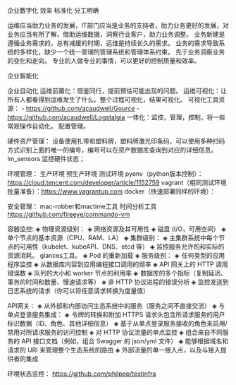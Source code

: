 企业数字化
    效率
    标准化
    分工明确
    
运维应当助力业务的发展，IT部门应当是业务的支持者，助力业务更好的发展，对业务应当有所了解，借助运维数据，洞察行业客户，助力业务调整。
业务新建是遵循业务需求的，总有减缓的时期，运维是持续长久的需求。
业务的需求导致系统的多样化，缺少一个统一管理的管理系统和管理体系约束。
先于业务洞察业务的变化和走向。
专业的人做专业的事情，可以更好的控制质量和效率。

企业智能化

企业自动化
运维前置化：借鉴同行，提前预估可能出现的问题。
运维可视化：让所有人都看得到运维发生了什么。整个过程可视化，结果可视化。
    可视化工具资源：
    - https://github.com/acaudwell/Gource
    - https://github.com/acaudwell/Logstalgia
一体化：监控，管理，控制，将一些常规操作自动化。
配置管理。

硬件资产管理：
    设备使用扎带和塑料牌，塑料牌激光印条码，可以使用多种扫码方式识别上面的唯一的编号，编号可以在资产数据库查询到对应的详细信息。
    lm_sensors 监控硬件状态；
    
环境管理：
    生产环境
    预生产环境
    测试环境
        pyenv（python版本控制）：https://cloud.tencent.com/developer/article/1152759
        vagrant（相同测试环境批量准备）：https://www.vagrantup.com
        docker（快速部署同样的环境）：
        
安全管理：
mac-robber和mactime工具  时间分析工具
https://github.com/fireeye/commando-vm


容器监控:
◈ 物理资源级别： 
    ◈ 网络资源及其可用性
    ◈ 磁盘 (I/O，可用空间）
    ◈ 单个节点的基本资源（CPU、RAM、LA）
◈ 集群级别：
    ◈ 主集群系统中每个节点的可用性（kubelet、kubeAPI、DNS、etcd 等）
    ◈ 监控服务允许的和实际的资源消耗。 glances工具。
    ◈ Pod 的重新加载
◈ 服务级别： 
    ◈  任何类型的应用程序监控
    ◈ 从数据库内容到应用编程接口调用的频率
    ◈ API 网关上的 HTTP 调用错误数
    ◈ 队列的大小和 worker 节点的利用率
    ◈  数据库的多个指标（复制延迟、事务的时间和数量、慢速请求等）
    ◈ 非 HTTP 协议进程的错误分析
    ◈ 监控发送到日志系统的请求（你可以将任意请求转换为度量值）
    
API网关：
◈ 从外部和内部访问生态系统中的服务（服务之间不直接交流）
◈ 与单点登录服务集成：
    ◈  令牌的转换和附加 HTTPS 请求头包含所请求服务的用户标识数据（ID、角色、其他详细信息）
    ◈ 基于从单点登录服务接收的角色来启用/禁用对所请求服务的访问控制
◈ 对 HTTP 协议流量的单点监控
◈ 组合来自不同服务的 API 接口文档（例如，组合 Swagger 的 json/yml 文件）
◈ 能够根据域名和请求的 URI 来管理整个生态系统的路由
◈ 外部流量的单一接入点，以及与接入提供者的集成


环境状态监控：
https://github.com/philpep/testinfra
